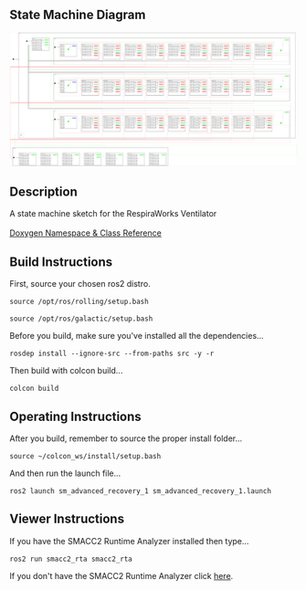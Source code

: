  <h2>State Machine Diagram</h2>

 ![sm_advanced_recovery](docs/SmAdvancedRecovery1_2021-10-18_94745.svg)

 <h2>Description</h2> A state machine sketch for the RespiraWorks Ventilator<br></br>
<a href="https://robosoft-ai.github.io/SMACC2_Documentation/master/html/namespacesm__respira__1.html">Doxygen Namespace & Class Reference</a>

 <h2>Build Instructions</h2>

First, source your chosen ros2 distro.
```
source /opt/ros/rolling/setup.bash
```
```
source /opt/ros/galactic/setup.bash
```

Before you build, make sure you've installed all the dependencies...

```
rosdep install --ignore-src --from-paths src -y -r
```

Then build with colcon build...

```
colcon build
```
<h2>Operating Instructions</h2>
After you build, remember to source the proper install folder...

```
source ~/colcon_ws/install/setup.bash
```

And then run the launch file...

```
ros2 launch sm_advanced_recovery_1 sm_advanced_recovery_1.launch
```

 <h2>Viewer Instructions</h2>
If you have the SMACC2 Runtime Analyzer installed then type...

```
ros2 run smacc2_rta smacc2_rta
```

If you don't have the SMACC2 Runtime Analyzer click <a href="https://robosoft.ai/product-category/smacc2-runtime-analyzer/">here</a>.
